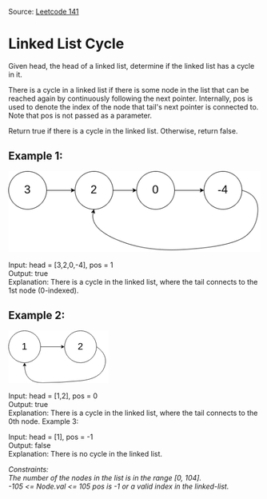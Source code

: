 Source: [Leetcode 141](https://leetcode.com/problems/linked-list-cycle/)
# Linked List Cycle

Given head, the head of a linked list, determine if the linked list has a cycle in it.

There is a cycle in a linked list if there is some node in the list that can be reached again by continuously following the next pointer. Internally, pos is used to denote the index of the node that tail's next pointer is connected to. Note that pos is not passed as a parameter.

Return true if there is a cycle in the linked list. Otherwise, return false.

## Example 1:
![example_1](/linked_list/linked_list_cycle/images/example_1.png)

Input: head = [3,2,0,-4], pos = 1<br/>
Output: true<br/>
Explanation: There is a cycle in the linked list, where the tail connects to the 1st node (0-indexed).

## Example 2:
![example_2](/linked_list/linked_list_cycle/images/example_2.png)

Input: head = [1,2], pos = 0<br/>
Output: true<br/>
Explanation: There is a cycle in the linked list, where the tail connects to the 0th node.
Example 3:


Input: head = [1], pos = -1<br/>
Output: false<br/>
Explanation: There is no cycle in the linked list.
 

*Constraints:<br/>
The number of the nodes in the list is in the range [0, 104].<br/>
-105 <= Node.val <= 105
pos is -1 or a valid index in the linked-list.*
